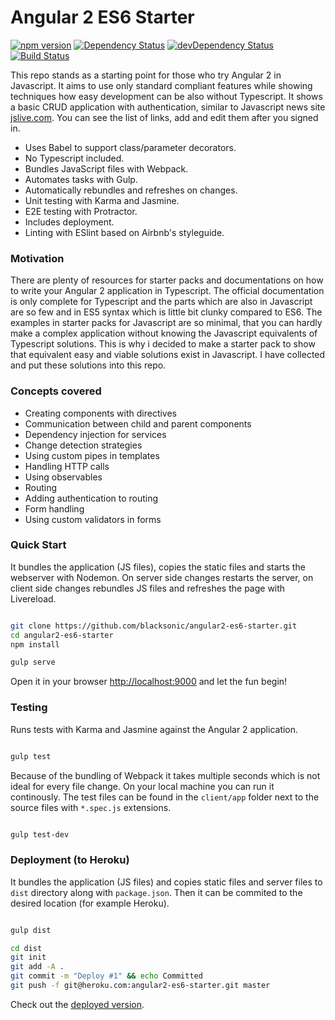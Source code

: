 # Angular 2 ES6 Starter 
[![npm version](https://badge.fury.io/js/angular2.svg)](http://badge.fury.io/js/angular2)
[![Dependency Status](https://david-dm.org/blacksonic/angular2-es6-starter.svg)](https://david-dm.org/blacksonic/angular2-es6-starter)
[![devDependency Status](https://david-dm.org/blacksonic/angular2-es6-starter/dev-status.svg)](https://david-dm.org/blacksonic/angular2-es6-starter#info=devDependencies)
[![Build Status](https://travis-ci.org/blacksonic/angular2-es6-starter.svg?branch=master)](https://travis-ci.org/blacksonic/angular2-es6-starter)

This repo stands as a starting point for those who try Angular 2 in Javascript.
It aims to use only standard compliant features while showing techniques how easy development can be also without Typescript.
It shows a basic CRUD application with authentication, similar to Javascript news site [jslive.com](https://jslive.com).
You can see the list of links, add and edit them after you signed in.

- Uses Babel to support class/parameter decorators.
- No Typescript included.
- Bundles JavaScript files with Webpack.
- Automates tasks with Gulp.
- Automatically rebundles and refreshes on changes.
- Unit testing with Karma and Jasmine.
- E2E testing with Protractor.
- Includes deployment.
- Linting with ESlint based on Airbnb's styleguide.

### Motivation

There are plenty of resources for starter packs and documentations on how to write your Angular 2 application in Typescript.
The official documentation is only complete for Typescript and the parts which are also in Javascript are so few and in ES5 syntax which is little bit clunky compared to ES6.
The examples in starter packs for Javascript are so minimal, that you can hardly make a complex application without knowing the Javascript equivalents of Typescript solutions.
This is why i decided to make a starter pack to show that equivalent easy and viable solutions exist in Javascript. I have collected and put these solutions into this repo.

### Concepts covered

- Creating components with directives
- Communication between child and parent components
- Dependency injection for services
- Change detection strategies
- Using custom pipes in templates
- Handling HTTP calls
- Using observables
- Routing
- Adding authentication to routing
- Form handling
- Using custom validators in forms

### Quick Start

It bundles the application (JS files), copies the static files and starts the webserver with Nodemon.
On server side changes restarts the server, on client side changes rebundles JS files and refreshes the page with Livereload.

```bash

git clone https://github.com/blacksonic/angular2-es6-starter.git
cd angular2-es6-starter
npm install

gulp serve

```

Open it in your browser [http://localhost:9000](http://localhost:9000) and let the fun begin!

### Testing

Runs tests with Karma and Jasmine against the Angular 2 application.

```bash

gulp test

```

Because of the bundling of Webpack it takes multiple seconds which is not ideal for every file change.
On your local machine you can run it continously.
The test files can be found in the ```client/app``` folder next to the source files with ```*.spec.js``` extensions.

```bash

gulp test-dev

```

### Deployment (to Heroku)

It bundles the application (JS files) and copies static files and server files to ```dist``` directory along with ```package.json```.
Then it can be commited to the desired location (for example Heroku).

```bash

gulp dist

cd dist
git init
git add -A .
git commit -m "Deploy #1" && echo Committed
git push -f git@heroku.com:angular2-es6-starter.git master

```

Check out the [deployed version](https://angular2-es6-starter.herokuapp.com/).

